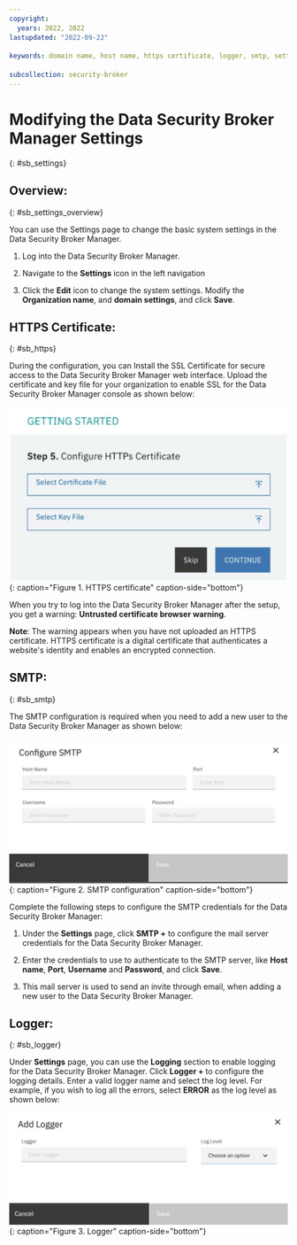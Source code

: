 ```yaml
---
copyright:
  years: 2022, 2022
lastupdated: "2022-09-22"

keywords: domain name, host name, https certificate, logger, smtp, settings

subcollection: security-broker
---
```


# Modifying the Data Security Broker Manager Settings
{: #sb_settings}

## Overview:
{: #sb_settings_overview}

You can use the Settings page to change the basic system settings in the
Data Security Broker Manager.

1.  Log into the Data Security Broker Manager.

2.  Navigate to the **Settings** icon in the left navigation

3.  Click the **Edit** icon to change the system settings. Modify the
    **Organization name**, and **domain settings**, and click **Save**.

## HTTPS Certificate:
{: #sb_https}

During the configuration, you can Install the SSL Certificate for secure
access to the Data Security Broker Manager web interface. Upload the
certificate and key file for your organization to enable SSL for the
Data Security Broker Manager console as shown below:

![HTTPS certificate](../images/settings_https.svg){: caption="Figure 1. HTTPS certificate" caption-side="bottom"}

When you try to log into the Data Security Broker Manager after the
setup, you get a warning: **Untrusted certificate browser warning**.

**Note**: The warning appears when you have not uploaded an HTTPS
certificate. HTTPS certificate is a digital certificate that
authenticates a website\'s identity and enables an encrypted connection.

## SMTP:
{: #sb_smtp}

The SMTP configuration is required when you need to add a new user to
the Data Security Broker Manager as shown below:

![SMTP configuration](../images/settings_smtp.svg){: caption="Figure 2. SMTP configuration" caption-side="bottom"}

Complete the following steps to configure the SMTP credentials for the
Data Security Broker Manager:

1.  Under the **Settings** page, click **SMTP +** to configure the mail
    server credentials for the Data Security Broker Manager.

2.  Enter the credentials to use to authenticate to the SMTP server,
    like **Host name**, **Port**, **Username** and **Password**, and
    click **Save**.

3.  This mail server is used to send an invite through email, when
    adding a new user to the Data Security Broker Manager.

## Logger:
{: #sb_logger}

Under **Settings** page, you can use the **Logging** section to enable
logging for the Data Security Broker Manager. Click **Logger +** to
configure the logging details. Enter a valid logger name and select the
log level. For example, if you wish to log all the errors, select **ERROR** as the
log level as shown below:

![Logger](../images/logger_settings.svg){: caption="Figure 3. Logger" caption-side="bottom"}

